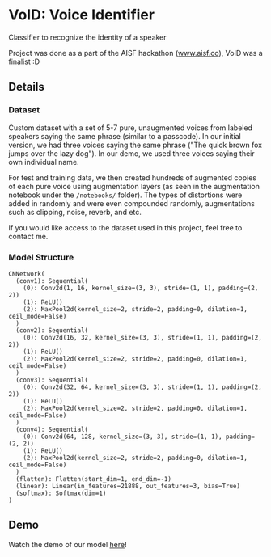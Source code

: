 # VoID: Voice Identifier

Classifier to recognize the identity of a speaker

Project was done as a part of the AISF hackathon (www.aisf.co), VoID was a finalist :D



## Details

### Dataset

Custom dataset with a set of 5-7 pure, unaugmented voices from labeled speakers saying the same phrase (similar to a passcode). In our initial version, we had three voices saying the same phrase ("The quick brown fox jumps over the lazy dog"). In our demo, we used three voices saying their own individual name.

For test and training data, we then created hundreds of augmented copies of each pure voice using augmentation layers (as seen in the augmentation notebook under the `/notebooks/` folder). The types of distortions were added in randomly and were even compounded randomly, augmentations such as clipping, noise, reverb, and etc.

If you would like access to the dataset used in this project, feel free to contact me.

### Model Structure

```
CNNetwork(
  (conv1): Sequential(
    (0): Conv2d(1, 16, kernel_size=(3, 3), stride=(1, 1), padding=(2, 2))
    (1): ReLU()
    (2): MaxPool2d(kernel_size=2, stride=2, padding=0, dilation=1, ceil_mode=False)
  )
  (conv2): Sequential(
    (0): Conv2d(16, 32, kernel_size=(3, 3), stride=(1, 1), padding=(2, 2))
    (1): ReLU()
    (2): MaxPool2d(kernel_size=2, stride=2, padding=0, dilation=1, ceil_mode=False)
  )
  (conv3): Sequential(
    (0): Conv2d(32, 64, kernel_size=(3, 3), stride=(1, 1), padding=(2, 2))
    (1): ReLU()
    (2): MaxPool2d(kernel_size=2, stride=2, padding=0, dilation=1, ceil_mode=False)
  )
  (conv4): Sequential(
    (0): Conv2d(64, 128, kernel_size=(3, 3), stride=(1, 1), padding=(2, 2))
    (1): ReLU()
    (2): MaxPool2d(kernel_size=2, stride=2, padding=0, dilation=1, ceil_mode=False)
  )
  (flatten): Flatten(start_dim=1, end_dim=-1)
  (linear): Linear(in_features=21888, out_features=3, bias=True)
  (softmax): Softmax(dim=1)
)
```

## Demo

Watch the demo of our model [here](https://www.loom.com/share/a8cb126af7b64ddaaa67c6f00e23f4e9)!
